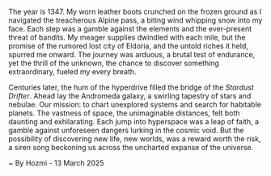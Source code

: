 
The year is 1347.  My worn leather boots crunched on the frozen ground as I navigated the treacherous Alpine pass, a biting wind whipping snow into my face.  Each step was a gamble against the elements and the ever-present threat of bandits.  My meager supplies dwindled with each mile, but the promise of the rumored lost city of Eldoria, and the untold riches it held, spurred me onward.  The journey was arduous, a brutal test of endurance, yet the thrill of the unknown, the chance to discover something extraordinary, fueled my every breath.

Centuries later, the hum of the hyperdrive filled the bridge of the *Stardust Drifter*.  Ahead lay the Andromeda galaxy, a swirling tapestry of stars and nebulae.  Our mission: to chart unexplored systems and search for habitable planets.  The vastness of space, the unimaginable distances, felt both daunting and exhilarating.  Each jump into hyperspace was a leap of faith, a gamble against unforeseen dangers lurking in the cosmic void. But the possibility of discovering new life, new worlds,  was a reward worth the risk, a siren song beckoning us across the uncharted expanse of the universe.

~ By Hozmi - 13 March 2025

